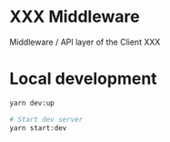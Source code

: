 # XXX Middleware

Middleware / API layer of the Client XXX

# Local development

```sh
yarn dev:up

# Start dev server
yarn start:dev
```
